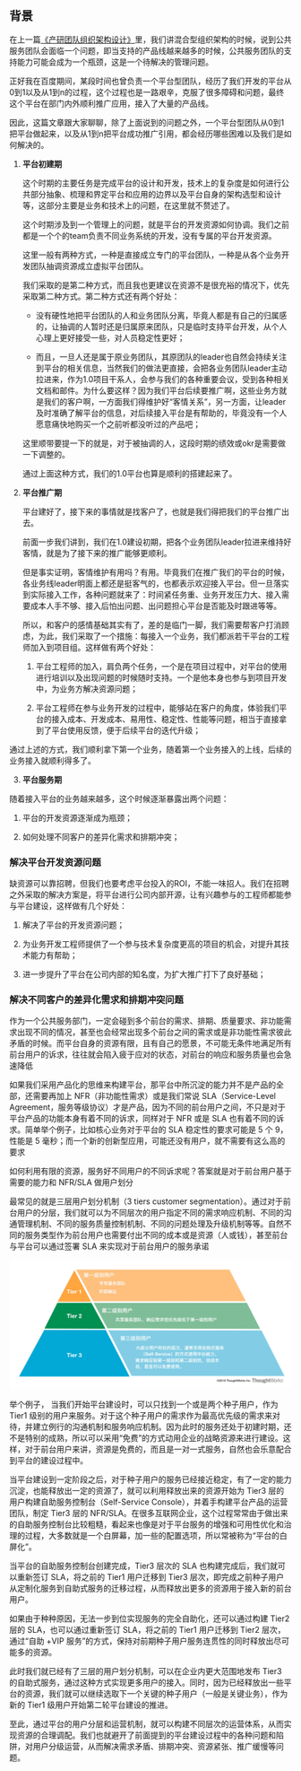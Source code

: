 ## **背景**
在上一篇[《产研团队组织架构设计》](https://github.com/xiaoyuge/Admin-Notes/blob/main/%E4%BA%A7%E7%A0%94%E5%9B%A2%E9%98%9F%E7%BB%84%E7%BB%87%E6%9E%B6%E6%9E%84%E8%AE%BE%E8%AE%A1.md)里，我们讲混合型组织架构的时候，说到公共服务团队会面临一个问题，即当支持的产品线越来越多的时候，公共服务团队的支持能力可能会成为一个瓶颈，这是一个待解决的管理问题。

正好我在百度期间，某段时间也曾负责一个平台型团队，经历了我们开发的平台从0到1以及从1到n的过程，这个过程也是一路艰辛，克服了很多障碍和问题，最终这个平台在部门内外顺利推广应用，接入了大量的产品线。

因此，这篇文章跟大家聊聊，除了上面说到的问题之外，一个平台型团队从0到1把平台做起来，以及从1到n把平台成功推广引用，都会经历哪些困难以及我们是如何解决的。

1. **平台初建期**

    这个时期的主要任务是完成平台的设计和开发，技术上的复杂度是如何进行公共部分抽象、梳理和界定平台和应用的边界以及平台自身的架构选型和设计等，这部分主要是业务和技术上的问题，在这里就不赘述了。

    这个时期涉及到一个管理上的问题，就是平台的开发资源如何协调。我们之前都是一个个的team负责不同业务系统的开发，没有专属的平台开发资源。

    这里一般有两种方式，一种是直接成立专门的平台团队，一种是从各个业务开发团队抽调资源成立虚拟平台团队。

    我们采取的是第二种方式，而且我也更建议在资源不是很充裕的情况下，优先采取第二种方式。第二种方式还有两个好处：

    - 没有硬性地把平台团队的人和业务团队分离，毕竟人都是有自己的归属感的，让抽调的人暂时还是归属原来团队，只是临时支持平台开发，从个人心理上更好接受一些，对人员稳定性更好；

    - 而且，一旦人还是属于原业务团队，其原团队的leader也自然会持续关注到平台的相关信息，当然我们的做法更直接，会把各业务团队leader主动拉进来，作为1.0项目干系人，会参与我们的各种重要会议，受到各种相关文档和邮件。为什么要这样？因为我们平台后续要推广啊，这些业务方就是我们的客户啊，一方面我们得维护好“客情关系”，另一方面，让leader及时准确了解平台的信息，对后续接入平台是有帮助的，毕竟没有一个人愿意痛快地购买一个之前听都没听过的产品吧；

    这里顺带要提一下的就是，对于被抽调的人，这段时期的绩效或okr是需要做一下调整的。

    通过上面这种方式，我们的1.0平台也算是顺利的搭建起来了。

2. **平台推广期**

   平台建好了，接下来的事情就是找客户了，也就是我们得把我们的平台推广出去。

   前面一步我们讲到，我们在1.0建设初期，把各个业务团队leader拉进来维持好客情，就是为了接下来的推广能够更顺利。

   但是事实证明，客情维护有用吗？有用。毕竟我们在推广我们的平台的时候，各业务线leader明面上都还是挺客气的，也都表示欢迎接入平台。但一旦落实到实际接入工作，各种问题就来了：时间紧任务重、业务开发压力大、接入需要成本人手不够、接入后怕出问题、出问题担心平台是否能及时跟进等等。

   所以，和客户的感情基础其实有了，差的是临门一脚，我们需要帮客户打消顾虑，为此，我们采取了一个措施：每接入一个业务，我们都派若干平台的工程师加入到项目组。这样做有两个好处：
   1. 平台工程师的加入，肩负两个任务，一个是在项目过程中，对平台的使用进行培训以及出现问题的时候随时支持。一个是他本身也参与到项目开发中，为业务方解决资源问题；

   2. 平台工程师在参与业务开发的过程中，能够站在客户的角度，体验我们平台的接入成本、开发成本、易用性、稳定性、性能等问题，相当于直接拿到了平台使用反馈，便于后续平台的迭代升级；

通过上述的方式，我们顺利拿下第一个业务，随着第一个业务接入的上线，后续的业务接入就顺利得多了。

3. **平台服务期**

随着接入平台的业务越来越多，这个时候逐渐暴露出两个问题：
1. 平台的开发资源逐渐成为瓶颈；

2. 如何处理不同客户的差异化需求和排期冲突；

### **解决平台开发资源问题**

缺资源可以靠招聘，但我们也要考虑平台投入的ROI，不能一味招人。我们在招聘之外采取的解决方案是，将平台进行公司内部开源，让有兴趣参与的工程师都能参与平台建设，这样做有几个好处：
1. 解决了平台的开发资源问题；

2. 为业务开发工程师提供了一个参与技术复杂度更高的项目的机会，对提升其技术能力有帮助；

3. 进一步提升了平台在公司内部的知名度，为扩大推广打下了良好基础；

### **解决不同客户的差异化需求和排期冲突问题** 

作为一个公共服务部门，一定会碰到多个前台的需求、排期、质量要求、非功能需求出现不同的情况，甚至也会经常出现多个前台之间的需求或是非功能性需求彼此矛盾的时候。而平台自身的资源有限，且有自己的愿景，不可能无条件地满足所有前台用户的诉求，往往就会陷入疲于应对的状态，对前台的响应和服务质量也会急速降低

如果我们采用产品化的思维来构建平台，那平台中所沉淀的能力并不是产品的全部，还需要再加上 NFR（非功能性需求）或是我们常说 SLA（Service-Level Agreement，服务等级协议）才是产品，因为不同的前台用户之间，不只是对于平台产品的功能本身有着不同的诉求，同样对于 NFR 或是 SLA 也有着不同的诉求。简单举个例子，比如核心业务对于平台的 SLA 稳定性的要求可能是 5 个 9，性能是 5 毫秒；而一个新的创新型应用，可能还没有用户，就不需要有这么高的要求

如何利用有限的资源，服务好不同用户的不同诉求呢？答案就是对于前台用户基于需要的能力和 NFR/SLA 做用户划分

最常见的就是三层用户划分机制（3 tiers customer segmentation）。通过对于前台用户的分层，我们就可以为不同层次的用户指定不同的需求响应机制、不同的沟通管理机制、不同的服务质量控制机制、不同的问题处理及升级机制等等。自然不同的服务类型作为前台用户也需要付出不同的成本或是资源（人或钱），甚至前台与平台可以通过签署 SLA 来实现对于前台用户的服务承诺

![user-service-by-level](https://github.com/xiaoyuge/Admin-Notes/blob/main/resources/user-service-by-level.jpg)

举个例子， 当我们开始平台建设时，可以只找到一个或是两个种子用户，作为 Tier1 级别的用户来服务。对于这个种子用户的需求作为最高优先级的需求来对待，并建立例行的沟通机制和服务响应机制。因为此时的服务还处于初建时期，还不是特别的成熟，所以可以采用“免费”的方式动用企业的战略资源来进行建设。这样，对于前台用户来讲，资源是免费的，而且是一对一式服务，自然也会乐意配合到平台的建设过程中。

当平台建设到一定阶段之后，对于种子用户的服务已经接近稳定，有了一定的能力沉淀，也能释放出一定的资源了，就可以利用释放出来的资源开始为 Tier3 层的用户构建自助服务控制台（Self-Service Console），并着手构建平台产品的运营团队，制定 Tier3 层的 NFR/SLA。在很多互联网企业，这个过程常常由于做出来的自助服务控制台比较粗糙，看起来也像是对于平台服务的增强和可用性优化和治理的过程，大多数就是一个白屏幕，加一些的配置选项，所以常被称为“平台的白屏化”。

当平台的自助服务控制台创建完成，Tier3 层次的 SLA 也构建完成后，我们就可以重新签订 SLA，将之前的 Tier1 用户迁移到 Tier3 层次，即完成之前种子用户从定制化服务到自助式服务的迁移过程，从而释放出更多的资源用于接入新的前台用户。

如果由于种种原因，无法一步到位实现服务的完全自助化，还可以通过构建 Tier2 层的 SLA，也可以通过重新签订 SLA，将之前的 Tier1 用户迁移到 Tier2 层次，通过“自助 +VIP 服务”的方式，保持对前期种子用户服务连贯性的同时释放出尽可能多的资源。

此时我们就已经有了三层的用户划分机制，可以在企业内更大范围地发布 Tier3 的自助式服务，通过这种方式实现更多用户的接入。同时，因为已经释放出一些平台的资源，我们就可以继续选取下一个关键的种子用户（一般是关键业务），作为新的 Tier1 级用户开始第二轮平台建设的推进。

至此，通过平台的用户分层和运营机制，就可以构建不同层次的运营体系，从而实现资源的合理调配。我们也就避开了前面提到的平台建设过程中的各种问题和陷阱，对用户分级运营，从而解决需求矛盾、排期冲突、资源紧张、推广缓慢等问题。